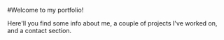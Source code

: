 #Welcome to my portfolio!

Here'll you find some info about me, a couple of projects I've worked on, and a contact section.